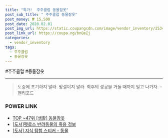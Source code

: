 ```yaml
--- 
title: "특가!  주주클럽 동물잠옷" 
post_sub_title: " 주주클럽 동물잠옷" 
post_money: ₩ 15,500 
post_date: 2020.02.01 
post_img_url: https://static.coupangcdn.com/image/vendor_inventory/2534/dcbb99a24c29d69f6a8918dbf9dd7d9edbf5d9de9ff85546220e331384b1.jpg 
post_link_url: https://coupa.ng/bnQeIj 
categories: 
  - vendor_inventory 
tags: 
  - 주주클럽 
  - 동물잠옷 
--- 
```

  #주주클럽 #동물잠옷 
<hr> 

> 도중에 포기하지 말라. 망설이지 말라. 최후의 성공을 거둘 때까지 밀고 나가자. – 헨리포드 


### POWER LINK

* <a href="https://blog.naver.com/an0733/221792877333" target="_blank"> TOP ~47위 [생활] 동물잠옷</a>
* <a href="https://blog.naver.com/fasyy4321/221764982466" target="_blank">[도서]펫로스 반려동물의 죽음 정보</a>
* <a href="https://blog.naver.com/sakai111/221790440399" target="_blank">[도서] 지식 탐험 스티커 - 동물</a>

